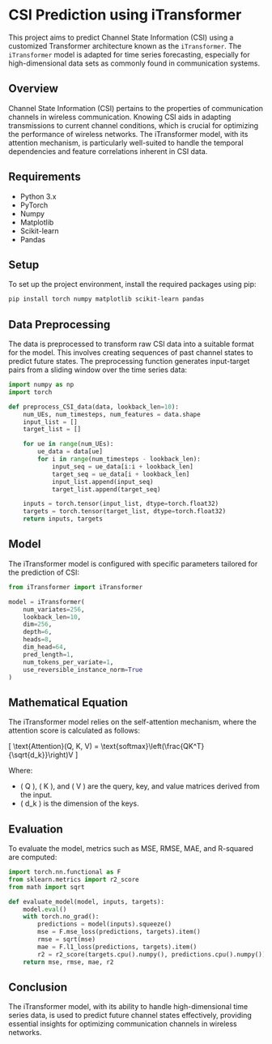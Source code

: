 # CSI Prediction using iTransformer

This project aims to predict Channel State Information (CSI) using a customized Transformer architecture known as the `iTransformer`. The `iTransformer` model is adapted for time series forecasting, especially for high-dimensional data sets as commonly found in communication systems.

## Overview

Channel State Information (CSI) pertains to the properties of communication channels in wireless communication. Knowing CSI aids in adapting transmissions to current channel conditions, which is crucial for optimizing the performance of wireless networks. The iTransformer model, with its attention mechanism, is particularly well-suited to handle the temporal dependencies and feature correlations inherent in CSI data.

## Requirements

- Python 3.x
- PyTorch
- Numpy
- Matplotlib
- Scikit-learn
- Pandas

## Setup

To set up the project environment, install the required packages using pip:

```bash
pip install torch numpy matplotlib scikit-learn pandas
```

## Data Preprocessing

The data is preprocessed to transform raw CSI data into a suitable format for the model. This involves creating sequences of past channel states to predict future states. The preprocessing function generates input-target pairs from a sliding window over the time series data:

```python
import numpy as np
import torch

def preprocess_CSI_data(data, lookback_len=10):
    num_UEs, num_timesteps, num_features = data.shape
    input_list = []
    target_list = []

    for ue in range(num_UEs):
        ue_data = data[ue]
        for i in range(num_timesteps - lookback_len):
            input_seq = ue_data[i:i + lookback_len]
            target_seq = ue_data[i + lookback_len]
            input_list.append(input_seq)
            target_list.append(target_seq)

    inputs = torch.tensor(input_list, dtype=torch.float32)
    targets = torch.tensor(target_list, dtype=torch.float32)
    return inputs, targets
```

## Model

The iTransformer model is configured with specific parameters tailored for the prediction of CSI:

```python
from iTransformer import iTransformer

model = iTransformer(
    num_variates=256,
    lookback_len=10,
    dim=256,
    depth=6,
    heads=8,
    dim_head=64,
    pred_length=1,
    num_tokens_per_variate=1,
    use_reversible_instance_norm=True
)
```

## Mathematical Equation

The iTransformer model relies on the self-attention mechanism, where the attention score is calculated as follows:

\[ \text{Attention}(Q, K, V) = \text{softmax}\left(\frac{QK^T}{\sqrt{d_k}}\right)V \]

Where:
- \( Q \), \( K \), and \( V \) are the query, key, and value matrices derived from the input.
- \( d_k \) is the dimension of the keys.

## Evaluation

To evaluate the model, metrics such as MSE, RMSE, MAE, and R-squared are computed:

```python
import torch.nn.functional as F
from sklearn.metrics import r2_score
from math import sqrt

def evaluate_model(model, inputs, targets):
    model.eval()
    with torch.no_grad():
        predictions = model(inputs).squeeze()
        mse = F.mse_loss(predictions, targets).item()
        rmse = sqrt(mse)
        mae = F.l1_loss(predictions, targets).item()
        r2 = r2_score(targets.cpu().numpy(), predictions.cpu().numpy())
    return mse, rmse, mae, r2
```

## Conclusion

The iTransformer model, with its ability to handle high-dimensional time series data, is used to predict future channel states effectively, providing essential insights for optimizing communication channels in wireless networks.
